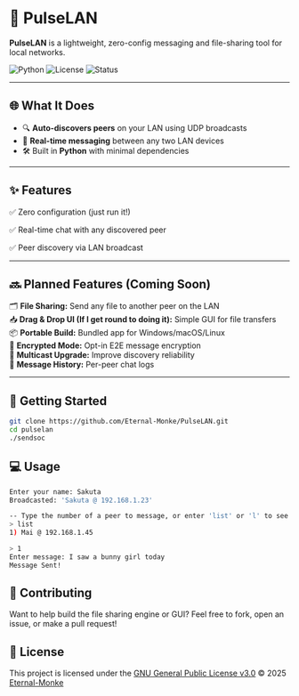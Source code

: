 # 🚦 PulseLAN

**PulseLAN** is a lightweight, zero-config messaging and file-sharing tool for local networks.

![Python](https://img.shields.io/badge/Python-3.9%2B-blue?style=flat&logo=python)
![License](https://img.shields.io/badge/License-GPLv3-blue.svg)
![Status](https://img.shields.io/badge/Status-Alpha-red)

---

## 🌐 What It Does

- 🔍 **Auto-discovers peers** on your LAN using UDP broadcasts
- 💬 **Real-time messaging** between any two LAN devices
- 🛠️ Built in **Python** with minimal dependencies

---

## ✨ Features

✅ Zero configuration (just run it!)

✅ Real-time chat with any discovered peer

✅ Peer discovery via LAN broadcast

---

## 🔜 Planned Features (Coming Soon)

🗂️ **File Sharing:** Send any file to another peer on the LAN  
📥 **Drag & Drop UI (If I get round to doing it):** Simple GUI for file transfers  
📦 **Portable Build:** Bundled app for Windows/macOS/Linux  
🔐 **Encrypted Mode:** Opt-in E2E message encryption  
📡 **Multicast Upgrade:** Improve discovery reliability  
📜 **Message History:** Per-peer chat logs

---

## 🚀 Getting Started

```bash
git clone https://github.com/Eternal-Monke/PulseLAN.git
cd pulselan
./sendsoc
```

## 💻 Usage

```bash
Enter your name: Sakuta
Broadcasted: 'Sakuta @ 192.168.1.23'

-- Type the number of a peer to message, or enter 'list' or 'l' to see peers --
> list
1) Mai @ 192.168.1.45

> 1
Enter message: I saw a bunny girl today
Message Sent!
```

## 🤝 Contributing

Want to help build the file sharing engine or GUI?
Feel free to fork, open an issue, or make a pull request!

## 📜 License

This project is licensed under the [GNU General Public License v3.0](https://www.gnu.org/licenses/gpl-3.0.en.html) © 2025 [Eternal-Monke](http://github.com/Eternal-Monke)
